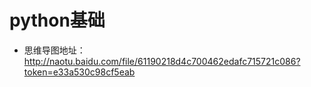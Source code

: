 # python基础
* 思维导图地址：http://naotu.baidu.com/file/61190218d4c700462edafc715721c086?token=e33a530c98cf5eab